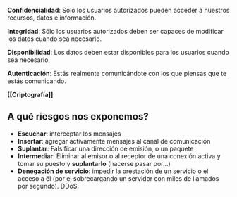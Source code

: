 **Confidencialidad**: Sólo los usuarios autorizados pueden acceder a nuestros recursos, datos e información.

**Integridad**: Sólo los usuarios autorizados deben ser capaces de modificar los datos cuando sea necesario.

**Disponibilidad**: Los datos deben estar disponibles para los usuarios cuando sea necesario.

**Autenticación**: Estás realmente comunicándote con los que piensas que te estás comunicando.

**[[Criptografía]]**

## A qué riesgos nos exponemos?
- **Escuchar**: interceptar los mensajes
- **Insertar**: agregar actívamente mensajes al canal de comunicación
- **Suplantar**: Falsificar una dirección de emisión, o un paquete
- **Intermediar**: Eliminar al emisor o al receptor de una conexión activa y tomar su puesto y **suplantarlo** (hacerse pasar por...)
- **Denegación de servicio**: impedir la prestación de un servicio o el acceso a él (por ej sobrecargando un servidor con miles de llamados por segundo). DDoS.